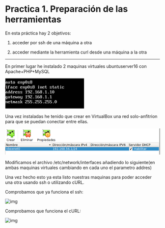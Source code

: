 # Practica 1. Preparación de las herramientas

En esta práctica hay 2 objetivos:

1. acceder por ssh de una máquina a otra

2. acceder mediante la herramienta curl desde una máquina a la otra

---

En primer lugar he instalado 2 maquinas virtuales ubuntuserver16 con Apache+PHP+MySQL

![img](https://github.com/SixtoCoca/SWAP/blob/master/Imagenes/capturaip.png)

Una vez instaladas he tenido que crear en VirtualBox una red solo-anfitrion para que se puedan
conectar entre ellas.

![img](https://github.com/SixtoCoca/SWAP/blob/master/Imagenes/redvirtualbox.png)

Modificamos el archivo /etc/network/interfaces añadiendo lo siguiente(en ambas maquinas virtuales cambiando en cada uno el parametro addres)


Una vez hecho esto ya esta listo nuestras maquinas para poder acceder una otra usando ssh o utilizando cURL.

Comprobamos que ya funciona el ssh:

![img]()

Comprobamos que funciona el cURL:

![img]()